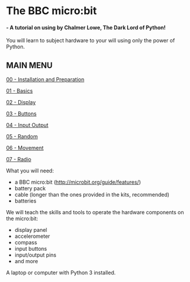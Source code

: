 # __The BBC micro:bit__ 
#### - A tutorial on using by Chalmer Lowe, The Dark Lord of Python!

You will learn to subject hardware to your will using only the power of Python. 

## MAIN MENU

[00 - Installation and Preparation](./00_install_and_prep/install.ipynb)

[01 - Basics](./01_basics/basics.ipynb)

[02 - Display](./02_display/display.ipynb)

[03 - Buttons](./03_buttons/buttons.ipynb)

[04 - Input Output](./04_input_output/io.ipynb)

[05 - Random](./05_random/randomness.ipynb)

[06 - Movement](./06_movement/movement.ipynb)

[07 - Radio](./07_radio/radio.ipynb)


What you will need:

* a BBC micro:bit (http://microbit.org/guide/features/)
* battery pack
* cable (longer than the ones provided in the kits, recommended)
* batteries

We will teach the skills and tools to operate the hardware components on the micro:bit:

* display panel
* accelerometer
* compass
* input buttons
* input/output pins
* and more

A laptop or computer with Python 3 installed.
